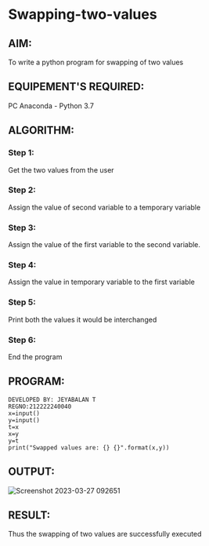 # Swapping-two-values
## AIM:
To write a python program for swapping of two values
## EQUIPEMENT'S REQUIRED: 
PC
Anaconda - Python 3.7
## ALGORITHM: 
### Step 1:
Get the two values from the user
### Step 2: 
Assign the value of second variable to a temporary variable 
### Step 3: 
Assign the value of the first variable to the second variable.
### Step 4:  
Assign the value in temporary variable to the first variable
### Step 5: 
Print both the values it would be interchanged
### Step 6: 
End the program
## PROGRAM:
```
DEVELOPED BY: JEYABALAN T
REGNO:212222240040
x=input()
y=input()
t=x
x=y
y=t
print("Swapped values are: {} {}".format(x,y))
```
## OUTPUT:
![Screenshot 2023-03-27 092651](https://user-images.githubusercontent.com/119393851/227837731-a4927d1e-6e80-4c84-8fdf-98908f1011b8.png)


## RESULT:
Thus the swapping of two values are successfully executed



